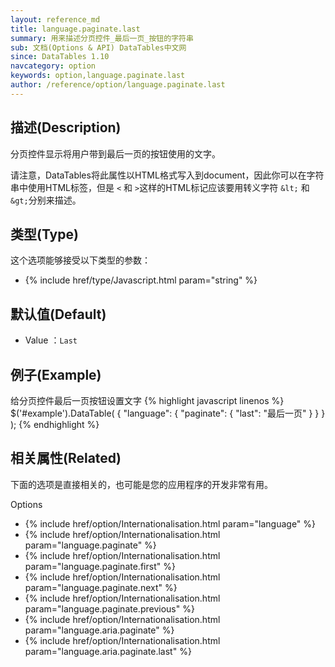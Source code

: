 ```yaml
---
layout: reference_md
title: language.paginate.last
summary: 用来描述分页控件_最后一页_按钮的字符串
sub: 文档(Options & API) DataTables中文网
since: DataTables 1.10
navcategory: option
keywords: option,language.paginate.last
author: /reference/option/language.paginate.last
---
```


## 描述(Description)

分页控件显示将用户带到最后一页的按钮使用的文字。

请注意，DataTables将此属性以HTML格式写入到document，因此你可以在字符串中使用HTML标签，但是 `<` 和 `>`这样的HTML标记应该要用转义字符 `&lt;` 和 `&gt;`分别来描述。


## 类型(Type)
这个选项能够接受以下类型的参数：

- {% include href/type/Javascript.html param="string" %}


## 默认值(Default)
- Value ：`Last`

 
## 例子(Example)

给分页控件最后一页按钮设置文字
{% highlight javascript linenos %}
$('#example').DataTable( {
    "language": {
        "paginate": {
          "last": "最后一页"
        }
      }
} );
{% endhighlight %}

 
## 相关属性(Related)
下面的选项是直接相关的，也可能是您的应用程序的开发非常有用。

Options

- {% include href/option/Internationalisation.html param="language" %}
- {% include href/option/Internationalisation.html param="language.paginate" %}
- {% include href/option/Internationalisation.html param="language.paginate.first" %}
- {% include href/option/Internationalisation.html param="language.paginate.next" %}
- {% include href/option/Internationalisation.html param="language.paginate.previous" %}
- {% include href/option/Internationalisation.html param="language.aria.paginate" %}
- {% include href/option/Internationalisation.html param="language.aria.paginate.last" %}